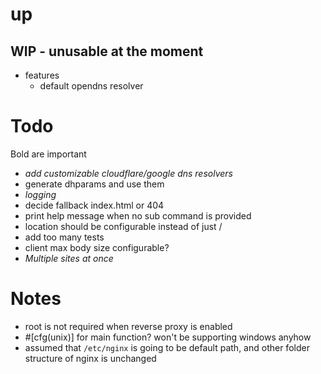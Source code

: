 # up

## WIP - unusable at the moment

- features
    - default opendns resolver


# Todo
Bold are important

- *add customizable cloudflare/google dns resolvers*
- generate dhparams and use them
- *logging*
- decide fallback index.html or 404
- print help message when no sub command is provided
- location should be configurable instead of just /
- add too many tests
- client max body size configurable?
- *Multiple sites at once*


# Notes
- root is not required when reverse proxy is enabled
- #[cfg(unix)] for main function? won't be supporting windows anyhow
- assumed that `/etc/nginx` is going to be default path, and other folder structure of nginx is unchanged